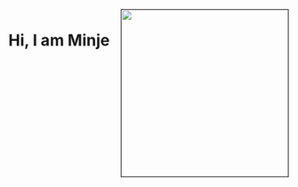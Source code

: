 <img align="right" src="{https://github.com/mingMy-00/mingMy-00/issues/1#issue-2056949478" width="300" border="1px solid black}"/>

<h1> Hi, I am Minje </h1>
